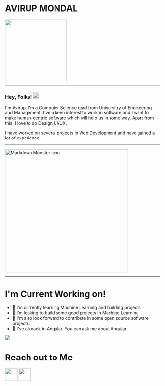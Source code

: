 <h1> AVIRUP MONDAL</h1> <img src="https://github.com/TheDudeThatCode/TheDudeThatCode/blob/master/Assets/Developer.gif?raw=true" width="200px" height="200px">
<hr>
<h3> Hey, Folks! <img src="https://github.com/TheDudeThatCode/TheDudeThatCode/blob/master/Assets/Hi.gif?raw=true" width="20px" height="20px"></h3>
<p> I'm Avirup. I'm a Computer Science grad from Universitry of Engineering and Management. I've a keen interest to work in software and I want to make human-centric software which will help us in some way. Apart from this, I love to do Design UI/UX. 

I have worked on several projects in Web Development and have gained a lot of experience.
</p>
<hr>
<img src="https://media.giphy.com/media/ifN67Qqry3nZ6OQbx0/giphy.gif" width="400px; height="400px" alt="Markdown Monster icon">

<hr>
<h1>I'm Current Working on!</h1>
<ul>
  <li>🌱 I’m currently learning Machine Learning and building projects</li>
  <li>👯 I’m looking to build some good projects in Machine Learning</li>
  <li>👯 I'm also look forward to contribute in some open source software projects.</li>
  <li>💬 I've a knack in Angular. You can ask me about Angular.</li>
</ul>
<img src="https://camo.githubusercontent.com/557146581556b92fff91d5056176e44185fb63ff/68747470733a2f2f6d656469612e67697068792e636f6d2f6d656469612f4c384b36326954446b7a4758362f67697068792e676966">

<h1>Reach out to Me</h1>
<a href="https://www.facebook.com/avirup49/"><img src="https://upload.wikimedia.org/wikipedia/commons/thumb/5/51/Facebook_f_logo_%282019%29.svg/1200px-Facebook_f_logo_%282019%29.svg.png" width="40px" height="40px"></a>
<a href="https://www.linkedin.com/in/avirup-mondal-0ba746151"><img src="https://cdn4.iconfinder.com/data/icons/social-messaging-ui-color-shapes-2-free/128/social-linkedin-circle-512.png" "width= "40px" height="40px"></a>
